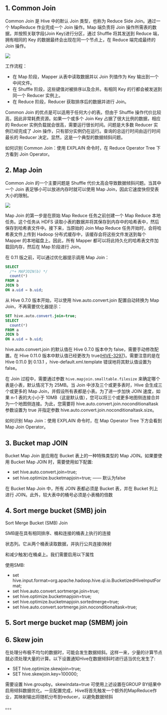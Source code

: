 
## 1. Common Join

Common Join 是 Hive 中的默认 Join 类型，也称为 Reduce Side Join。通过一个 MapReduce 作业完成一个 Join 操作。Map 端负责将 Join 操作所需表的数据，并按照关联字段(Join Key)进行分区，通过 Shuffle 将其发送到 Reduce 端，拥有相同的 Key 的数据最终会出现在同一个节点上，在 Reduce 端完成最终的 Join 操作。

![](1)

工作流程：
- 在 Map 阶段，Mapper 从表中读取数据并以 Join 列值作为 Key 输出到一个中间文件。
- 在 Shuffle 阶段，这些键值对被排序以及合并。有相同 Key 的行都会被发送到同一个 Reducer 实例上。
- 在 Reduce 阶段，Reducer 获取排序后的数据并进行 Join。

Common Join 的优点是可以适用于任何大小的表。但由于 Shuffle 操作代价比较高，因此非常耗费资源。如果一个或多个 Join Key 占据了很大比例的数据，相应的 Reducer 实例负载就会很高，需要运行很长时间。问题是大多数 Reducer 实例已经完成了 Join 操作，只有部分实例仍在运行。查询的总运行时间由运行时间最长的 Reducer 决定。显然，这是一个典型的数据倾斜问题。

如何识别 Common Join：使用 EXPLAIN 命令时，在 Reduce Operator Tree 下方看到 Join Operator。

## 2. Map Join

Common Join 的一个主要问题是 Shuffle 代价太高会导致数据倾斜问题。当其中一个 Join 表足够小可以放进内存时就可以使用 Map Join，因此它速度快但受表大小的限制。

![](2)

Map Join 的第一步是在原始 Map Reduce 任务之前创建一个 Map Reduce 本地任务。这个任务从 HDFS 读取小表的数据并将其保存到内存中的哈希表中，然后保存到哈希表文件中。接下来，当原始的 Join Map Reduce 任务开始时，会将哈希表文件上传到 Hadoop 分布式缓存中，该缓存会将这些文件发送到每个 Mapper 的本地磁盘上。因此，所有 Mapper 都可以将此持久化的哈希表文件加载回内存，然后在 Map 阶段进行 Join。

在 0.11 版之前，可以通过优化器提示调用 Map Join：
```sql
SELECT
  /*+ MAPJOIN(b) */
  count(*)
FROM a
JOIN b
ON a.uid = b.uid;
```
从 Hive 0.7.0 版本开始，可以使用 hive.auto.convert.join 配置自动转换为 Map Join，不再需要优化器提示：
```sql
SET hive.auto.convert.join=true;
SELECT
  count(*)
FROM a
JOIN b
ON a.uid = b.uid;
```
hive.auto.convert.join 的默认值在 Hive 0.7.0 版本中为 false，需要手动修改配置。在 Hive 0.11.0 版本中默认值已经更改为 true([HIVE-3297](https://issues.apache.org/jira/browse/HIVE-3297))。需要注意的是在 Hive 0.11.0 到 0.13.1 ，hive-default.xml.template 错误地将其默认值设置为 false。

在 Join 过程中，需要通过参数 `hive.mapjoin.smalltable.filesize` 来确定哪个表是小表，默认情况下为 25MB。当 Join 中涉及三个或更多表时，Hive 会生成三个或更多的 Map Join，并假设所有表都是小表。为了进一步加快 JOIN 速度，如果 n-1 表的大小小于 10MB（这是默认值），您可以将三个或更多地图侧连接合并为一个地图侧连接。为此，您需要将 hive.auto.convert.join.noconditionaltask 参数设置为 true 并指定参数 hive.auto.convert.join.noconditionaltask.size。


如何识别 Map Join：使用 EXPLAIN 命令时，在 Map Operator Tree 下方会看到 Map Join Operator。

## 3. Bucket map JOIN

Bucket Map Join 是应用在 Bucket 表上的一种特殊类型的 Map JOIN。如果要使用 Bucket Map JOIN 时，需要使用如下配置:
- set hive.auto.convert.join=true;
- set hive.optimize.bucketmapjoin=true; —— 默认为false

在 Bucket Map Join 中，所有 JOIN 表都必须是 Bucket 表，并在 Bucket 列上进行 JOIN。此外，较大表中的桶号必须是小表桶的倍数

## 4. Sort merge bucket (SMB) join

Sort Merge Bucket (SMB) Join

SMB是在具有相同排序、桶和连接的桶表上执行的连接

状态列。它从两个桶表读取数据，并执行公共连接(映射

和减少触发)在桶桌上。我们需要启用以下属性

使用SMB:
- set hive.input.format=org.apache.hadoop.hive.ql.io.BucketizedHiveInputFormat;
- set hive.auto.convert.sortmerge.join=true;
- set hive.optimize.bucketmapjoin=true;
- set hive.optimize.bucketmapjoin.sortedmerge=true;
- set hive.auto.convert.sortmerge.join.noconditionaltask=true;


## 5. Sort merge bucket map (SMBM) join

## 6. Skew join

在处理分布极不均匀的数据时，可能会发生数据倾斜。这样一来，少量的计算节点就必须处理大量的计算。以下设置通知Hive在数据倾斜时进行适当优化发生了:
- SET hive.optimize.skewjoin=true;
- SET hive.skewjoin.key=100000;

需要设置 hive.groupby。skewindata=true 可使用上述设置在GROUP BY结果中启用倾斜数据优化。一旦配置完成，Hive将首先触发一个额外的MapReduce作业，其映射输出将随机分布到reducer，以避免数据倾斜



。。。
